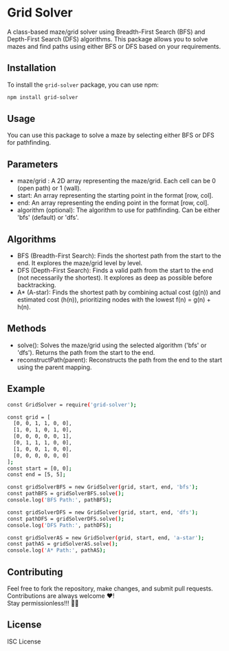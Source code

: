 # Grid Solver

A class-based maze/grid solver using Breadth-First Search (BFS) and Depth-First Search (DFS) algorithms. This package allows you to solve mazes and find paths using either BFS or DFS based on your requirements.

## Installation

To install the `grid-solver` package, you can use npm:

```bash
npm install grid-solver
```

## Usage
You can use this package to solve a maze by selecting either BFS or DFS for pathfinding.

## Parameters
- maze/grid : A 2D array representing the maze/grid. Each cell can be 0 (open path) or 1 (wall).
- start: An array representing the starting point in the format [row, col].
- end: An array representing the ending point in the format [row, col].
- algorithm (optional): The algorithm to use for pathfinding. Can be either 'bfs' (default) or 'dfs'.

## Algorithms
- BFS (Breadth-First Search): Finds the shortest path from the start to the end. It explores the maze/grid level by level.
- DFS (Depth-First Search): Finds a valid path from the start to the end (not necessarily the shortest). It explores as deep as possible before backtracking.
- A* (A-star): Finds the shortest path by combining actual cost (g(n)) and estimated cost (h(n)), prioritizing nodes with the lowest f(n) = g(n) + h(n).

## Methods
- solve(): Solves the maze/grid using the selected algorithm ('bfs' or 'dfs'). Returns the path from the start to the end.
- reconstructPath(parent): Reconstructs the path from the end to the start using the parent mapping.

## Example
```bash
const GridSolver = require('grid-solver');

const grid = [
  [0, 0, 1, 1, 0, 0],
  [1, 0, 1, 0, 1, 0],
  [0, 0, 0, 0, 0, 1],
  [0, 1, 1, 1, 0, 0],
  [1, 0, 0, 1, 0, 0],
  [0, 0, 0, 0, 0, 0]
];
const start = [0, 0];
const end = [5, 5];

const gridSolverBFS = new GridSolver(grid, start, end, 'bfs');
const pathBFS = gridSolverBFS.solve();
console.log('BFS Path:', pathBFS); 

const gridSolverDFS = new GridSolver(grid, start, end, 'dfs');
const pathDFS = gridSolverDFS.solve();
console.log('DFS Path:', pathDFS); 

const gridSolverAS = new GridSolver(grid, start, end, 'a-star');
const pathAS = gridSolverAS.solve();
console.log('A* Path:', pathAS); 

```

## Contributing
Feel free to fork the repository, make changes, and submit pull requests. Contributions are always welcome ❤️!  
Stay permissionless!!! 👨‍💻

## License
ISC License